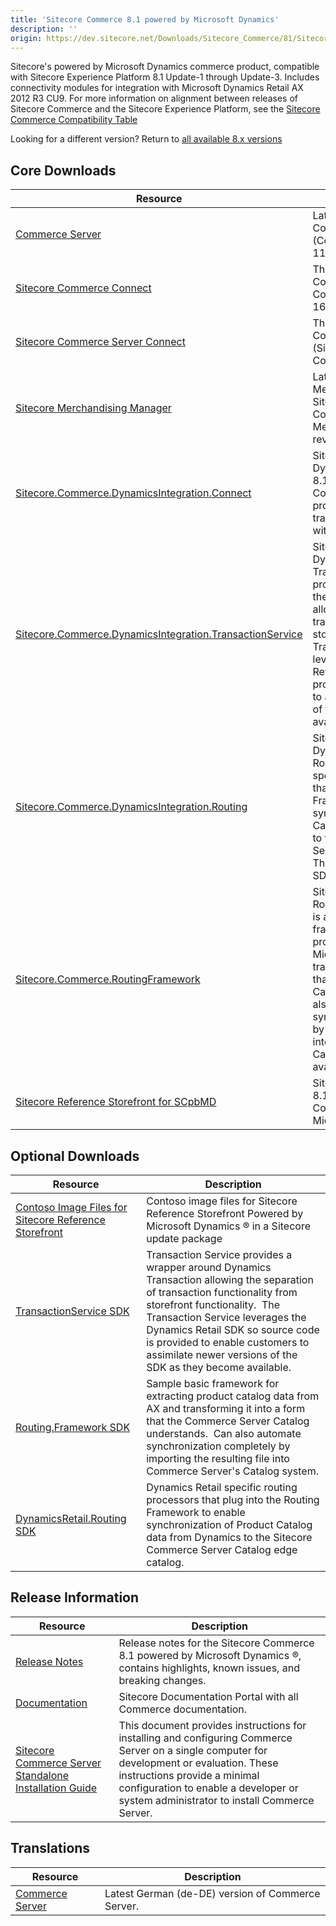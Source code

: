 ```yaml
---
title: 'Sitecore Commerce 8.1 powered by Microsoft Dynamics'
description: ''
origin: https://dev.sitecore.net/Downloads/Sitecore_Commerce/81/Sitecore_Commerce_81_powered_by_Microsoft_Dynamics_Initial_Release.aspx
---
```


Sitecore's powered by Microsoft Dynamics commerce product, compatible with Sitecore Experience Platform 8.1 Update-1 through Update-3. Includes connectivity modules for integration with Microsoft Dynamics Retail AX 2012 R3 CU9. For more information on alignment between releases of Sitecore Commerce and the Sitecore Experience Platform, see the [Sitecore Commerce Compatibility Table](https://kb.sitecore.net/articles/316437)

Looking for a different version? Return to [all available 8.x versions](/downloads/Sitecore_Commerce)

## Core Downloads

| Resource                                                                                                                                                                                                                                                                                            | Description                                                                                                                                                                                                                                                                                                                                                                           |
| --------------------------------------------------------------------------------------------------------------------------------------------------------------------------------------------------------------------------------------------------------------------------------------------------- | ------------------------------------------------------------------------------------------------------------------------------------------------------------------------------------------------------------------------------------------------------------------------------------------------------------------------------------------------------------------------------------- |
| [Commerce Server](https://scdp.blob.core.windows.net/downloads/Sitecore%20Commerce/81/Sitecore%20Commerce%2081%20powered%20by%20Microsoft%20Dynamics%20Initial%20Release/Secure/CommerceServer-11.3.507.0.exe)                                                                                      | Latest version of the Commerce Server Core (CommerceServer-11.3.507.0)                                                                                                                                                                                                                                                                                                                |
| [Sitecore Commerce Connect](https://scdp.blob.core.windows.net/downloads/Sitecore%20Commerce/81/Sitecore%20Commerce%2081%20powered%20by%20Microsoft%20Dynamics%20Initial%20Release/Secure/Sitecore%20Commerce%20Connect%208.1%20rev.%20160202.zip)                                                  | The latest version of Sitecore Commerce Connect (Sitecore Commerce Connect 8.1 rev. 160202)                                                                                                                                                                                                                                                                                           |
| [Sitecore Commerce Server Connect](https://scdp.blob.core.windows.net/downloads/Sitecore%20Commerce/81/Sitecore%20Commerce%2081%20powered%20by%20Microsoft%20Dynamics%20Initial%20Release/Secure/Sitecore%20Commerce%20Server%20Connect%208.1%20rev.%208.1.539.0.update)                            | The latest version of Sitecore Commerce Server Connect (Sitecore Commerce Server Connect 8.1 rev. 8.1.539.0)                                                                                                                                                                                                                                                                          |
| [Sitecore Merchandising Manager](https://scdp.blob.core.windows.net/downloads/Sitecore%20Commerce/81/Sitecore%20Commerce%2081%20powered%20by%20Microsoft%20Dynamics%20Initial%20Release/Secure/Sitecore%20Merchandising%20Manager%208.1%20rev.%208.1.543.0.update)                                  | Latest version of the Sitecore Merchandising Manager for Sitecore powered by Commerce Server (Sitecore Merchandising Manager 8.1 rev. 8.1.543.0)                                                                                                                                                                                                                                      |
| [Sitecore.Commerce.DynamicsIntegration.Connect](https://scdp.blob.core.windows.net/downloads/Sitecore%20Commerce/81/Sitecore%20Commerce%2081%20powered%20by%20Microsoft%20Dynamics%20Initial%20Release/Secure/Sitecore.Commerce.DynamicsIntegration.Connect.8.1.399.0.update)                       | Sitecore Commerce DynamicsIntegration Connect 8.1.399.0 is a set of Sitecore Commerce Connect processors that implement transactional connectivity with Dynamics AX for Retail.                                                                                                                                                                                                       |
| [Sitecore.Commerce.DynamicsIntegration.TransactionService](https://scdp.blob.core.windows.net/downloads/Sitecore%20Commerce/81/Sitecore%20Commerce%2081%20powered%20by%20Microsoft%20Dynamics%20Initial%20Release/Secure/Sitecore.Commerce.DynamicsIntegration.TransactionService.8.1.399.0.update) | Sitecore Commerce DynamicsIntegration TransactionService 8.1.399.0 provides a wrapper around the Dynamics Transaction allowing the separation of transaction functionality from storefront functionality.  The Transaction Service leverages the Dynamics Retail SDK so source code is provided to enable customers to assimilate newer versions of the SDK as they become available. |
| [Sitecore.Commerce.DynamicsIntegration.Routing](https://scdp.blob.core.windows.net/downloads/Sitecore%20Commerce/81/Sitecore%20Commerce%2081%20powered%20by%20Microsoft%20Dynamics%20Initial%20Release/Secure/Sitecore.Commerce.DynamicsIntegration.Routing.8.1.399.0.update)                       | Sitecore Commerce DynamicsIntegration Routing 8.1.399.0 a set of specific routing processors that plug into the Routing Framework to enable synchronization of Product Catalog data from Dynamics to the Sitecore Commerce Server Catalog edge catalog. This is also available as an SDK, below.                                                                                      |
| [Sitecore.Commerce.RoutingFramework](https://scdp.blob.core.windows.net/downloads/Sitecore%20Commerce/81/Sitecore%20Commerce%2081%20powered%20by%20Microsoft%20Dynamics%20Initial%20Release/Secure/Sitecore.Commerce.RoutingFramework.8.1.399.0.update)                                             | Sitecore Commerce RoutingFramework 8.1.399.0 is a sample basic framework for extracting product catalog data from Microsoft Dynamics and transforming it into a form that the Commerce Server Catalog understands.  Can also automate synchronization completely by importing the resulting file into Commerce Server's Catalog system. This is also available as an SDK, below.      |
| [Sitecore Reference Storefront for SCpbMD](https://github.com/Sitecore/Reference-Storefront/releases)                                                                                                                                                                                               | Sitecore Reference Storefront 8.1.478.0  for Sitecore Commerce powered by Microsoft Dynamics ®                                                                                                                                                                                                                                                                                       |

## Optional Downloads

| Resource                                                                                                                                                                                                                                      | Description                                                                                                                                                                                                                                                                                                                        |
| --------------------------------------------------------------------------------------------------------------------------------------------------------------------------------------------------------------------------------------------- | ---------------------------------------------------------------------------------------------------------------------------------------------------------------------------------------------------------------------------------------------------------------------------------------------------------------------------------- |
| [Contoso Image Files for Sitecore Reference Storefront](https://scdp.blob.core.windows.net/downloads/Sitecore%20Commerce/81/Sitecore%20Commerce%2081%20powered%20by%20Microsoft%20Dynamics%20Initial%20Release/Secure/ContosoImages-1.update) | Contoso image files for Sitecore Reference Storefront Powered by Microsoft Dynamics ® in a Sitecore update package                                                                                                                                                                                                                |
| [TransactionService SDK](https://scdp.blob.core.windows.net/downloads/Sitecore%20Commerce/81/Sitecore%20Commerce%2081%20powered%20by%20Microsoft%20Dynamics%20Initial%20Release/Secure/TransactionService.8.1.399.0.zip)                      | Transaction Service provides a wrapper around Dynamics Transaction allowing the separation of transaction functionality from storefront functionality.  The Transaction Service leverages the Dynamics Retail SDK so source code is provided to enable customers to assimilate newer versions of the SDK as they become available. |
| [Routing.Framework SDK](https://scdp.blob.core.windows.net/downloads/Sitecore%20Commerce/81/Sitecore%20Commerce%2081%20powered%20by%20Microsoft%20Dynamics%20Initial%20Release/Secure/Routing.Framework.Sdk.8.1.399.0.zip)                    | Sample basic framework for extracting product catalog data from AX and transforming it into a form that the Commerce Server Catalog understands.  Can also automate synchronization completely by importing the resulting file into Commerce Server's Catalog system.                                                              |
| [DynamicsRetail.Routing SDK](https://scdp.blob.core.windows.net/downloads/Sitecore%20Commerce/81/Sitecore%20Commerce%2081%20powered%20by%20Microsoft%20Dynamics%20Initial%20Release/Secure/DynamicsRetail.Routing.8.1.399.0.zip)              | Dynamics Retail specific routing processors that plug into the Routing Framework to enable synchronization of Product Catalog data from Dynamics to the Sitecore Commerce Server Catalog edge catalog.                                                                                                                             |

## Release Information

| Resource                                                                                                                                                     | Description                                                                                                                                                                                                                                                         |
| ------------------------------------------------------------------------------------------------------------------------------------------------------------ | ------------------------------------------------------------------------------------------------------------------------------------------------------------------------------------------------------------------------------------------------------------------- |
| [Release Notes](http://commercesdn.sitecore.net/SCpbmd81/releasenotes/en-us/index.html)                                                                      | Release notes for the Sitecore Commerce 8.1 powered by Microsoft Dynamics ®, contains highlights, known issues, and breaking changes.                                                                                                                              |
| [Documentation](https://doc.sitecore.com)                                                                                                                    | Sitecore Documentation Portal with all Commerce documentation.                                                                                                                                                                                                      |
| [Sitecore Commerce Server Standalone Installation Guide](http://commercesdn.sitecore.net/SCpbCS81/SitecoreCommerceInstallationGuide/en-us/index_frames.html) | This document provides instructions for installing and configuring Commerce Server on a single computer for development or evaluation. These instructions provide a minimal configuration to enable a developer or system administrator to install Commerce Server. |

## Translations

| Resource                                                                                                                                                                                                       | Description                                       |
| -------------------------------------------------------------------------------------------------------------------------------------------------------------------------------------------------------------- | ------------------------------------------------- |
| [Commerce Server](https://scdp.blob.core.windows.net/downloads/Sitecore%20Commerce/81/Sitecore%20Commerce%2081%20powered%20by%20Microsoft%20Dynamics%20Initial%20Release/Secure/CommerceServer-11.3.508.0.exe) | Latest German (de-DE) version of Commerce Server. |
